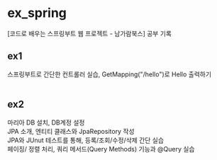 <h1> ex_spring </h1>
[코드로 배우는 스프링부트 웹 프로젝트 - 남가람북스] 공부 기록

## ex1
  스프링부트로 간단한 컨트롤러 실습, GetMapping("/hello")로 Hello 출력하기 </br></br>


## ex2
  마리아 DB 설치, DB계정 설정 </br> 
  JPA 소개, 엔티티 클래스와 JpaRepository 작성 </br> 
  JPA와 JUnut 테스트를 통해, 등록/조회/수정/삭제 간단 실습</br>
  페이징/ 정렬 처리, 쿼리 메서드(Query Methods) 기능과 @Query 실습</br>
